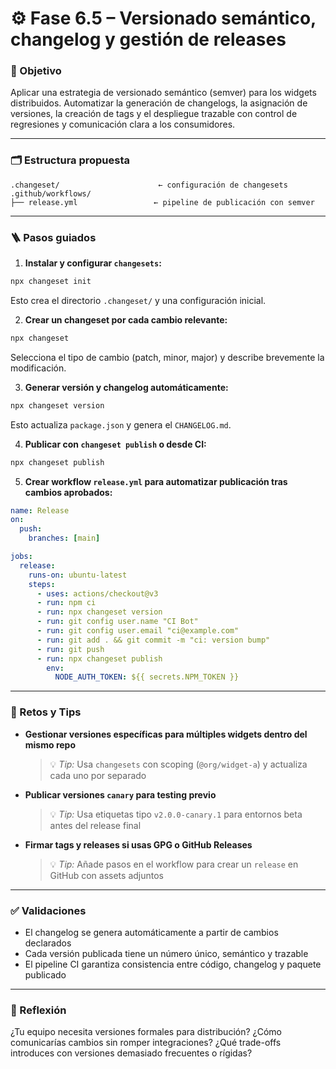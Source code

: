 # ⚙️ Fase 6.5 – Versionado semántico, changelog y gestión de releases

### 🎯 Objetivo

Aplicar una estrategia de versionado semántico (semver) para los widgets distribuidos. Automatizar la generación de changelogs, la asignación de versiones, la creación de tags y el despliegue trazable con control de regresiones y comunicación clara a los consumidores.

---

### 🗂️ Estructura propuesta

```
.changeset/                      ← configuración de changesets
.github/workflows/
├── release.yml                 ← pipeline de publicación con semver
```

---

### 🪜 Pasos guiados

1. **Instalar y configurar `changesets`:**

```bash
npx changeset init
```

Esto crea el directorio `.changeset/` y una configuración inicial.

2. **Crear un changeset por cada cambio relevante:**

```bash
npx changeset
```

Selecciona el tipo de cambio (patch, minor, major) y describe brevemente la modificación.

3. **Generar versión y changelog automáticamente:**

```bash
npx changeset version
```

Esto actualiza `package.json` y genera el `CHANGELOG.md`.

4. **Publicar con `changeset publish` o desde CI:**

```bash
npx changeset publish
```

5. **Crear workflow `release.yml` para automatizar publicación tras cambios aprobados:**

```yaml
name: Release
on:
  push:
    branches: [main]

jobs:
  release:
    runs-on: ubuntu-latest
    steps:
      - uses: actions/checkout@v3
      - run: npm ci
      - run: npx changeset version
      - run: git config user.name "CI Bot"
      - run: git config user.email "ci@example.com"
      - run: git add . && git commit -m "ci: version bump"
      - run: git push
      - run: npx changeset publish
        env:
          NODE_AUTH_TOKEN: ${{ secrets.NPM_TOKEN }}
```

---

### 🎯 Retos y Tips

* **Gestionar versiones específicas para múltiples widgets dentro del mismo repo**

  > 💡 *Tip:* Usa `changesets` con scoping (`@org/widget-a`) y actualiza cada uno por separado

* **Publicar versiones `canary` para testing previo**

  > 💡 *Tip:* Usa etiquetas tipo `v2.0.0-canary.1` para entornos beta antes del release final

* **Firmar tags y releases si usas GPG o GitHub Releases**

  > 💡 *Tip:* Añade pasos en el workflow para crear un `release` en GitHub con assets adjuntos

---

### ✅ Validaciones

* El changelog se genera automáticamente a partir de cambios declarados
* Cada versión publicada tiene un número único, semántico y trazable
* El pipeline CI garantiza consistencia entre código, changelog y paquete publicado

---

### 💬 Reflexión

¿Tu equipo necesita versiones formales para distribución? ¿Cómo comunicarías cambios sin romper integraciones? ¿Qué trade-offs introduces con versiones demasiado frecuentes o rígidas?
